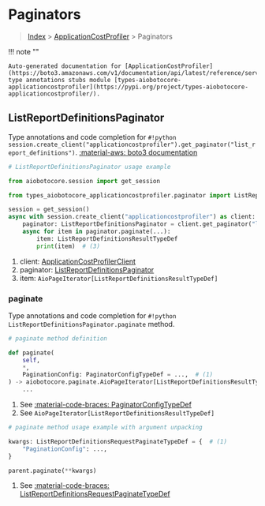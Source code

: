 # Paginators

> [Index](../README.md) > [ApplicationCostProfiler](./README.md) > Paginators

!!! note ""

    Auto-generated documentation for [ApplicationCostProfiler](https://boto3.amazonaws.com/v1/documentation/api/latest/reference/services/applicationcostprofiler.html#applicationcostprofiler)
    type annotations stubs module [types-aiobotocore-applicationcostprofiler](https://pypi.org/project/types-aiobotocore-applicationcostprofiler/).

## ListReportDefinitionsPaginator

Type annotations and code completion for `#!python session.create_client("applicationcostprofiler").get_paginator("list_report_definitions")`.
[:material-aws: boto3 documentation](https://boto3.amazonaws.com/v1/documentation/api/latest/reference/services/applicationcostprofiler/paginator/ListReportDefinitions.html#ApplicationCostProfiler.Paginator.ListReportDefinitions)

```python
# ListReportDefinitionsPaginator usage example

from aiobotocore.session import get_session

from types_aiobotocore_applicationcostprofiler.paginator import ListReportDefinitionsPaginator

session = get_session()
async with session.create_client("applicationcostprofiler") as client:  # (1)
    paginator: ListReportDefinitionsPaginator = client.get_paginator("list_report_definitions")  # (2)
    async for item in paginator.paginate(...):
        item: ListReportDefinitionsResultTypeDef
        print(item)  # (3)
```

1. client: [ApplicationCostProfilerClient](./client.md)
2. paginator: [ListReportDefinitionsPaginator](./paginators.md#listreportdefinitionspaginator)
3. item: `AioPageIterator[ListReportDefinitionsResultTypeDef]`


### paginate

Type annotations and code completion for `#!python ListReportDefinitionsPaginator.paginate` method.

```python
# paginate method definition

def paginate(
    self,
    *,
    PaginationConfig: PaginatorConfigTypeDef = ...,  # (1)
) -> aiobotocore.paginate.AioPageIterator[ListReportDefinitionsResultTypeDef]:  # (2)
    ...
```

1. See [:material-code-braces: PaginatorConfigTypeDef](./type_defs.md#paginatorconfigtypedef)
2. See `AioPageIterator[ListReportDefinitionsResultTypeDef]`


```python
# paginate method usage example with argument unpacking

kwargs: ListReportDefinitionsRequestPaginateTypeDef = {  # (1)
    "PaginationConfig": ...,
}

parent.paginate(**kwargs)
```

1. See [:material-code-braces: ListReportDefinitionsRequestPaginateTypeDef](./type_defs.md#listreportdefinitionsrequestpaginatetypedef)
